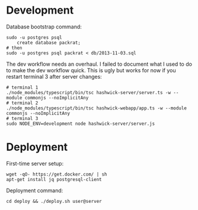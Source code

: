 # Development

Database bootstrap command:

    sudo -u postgres psql
        create database packrat;
    # then
    sudo -u postgres psql packrat < db/2013-11-03.sql


The dev workflow needs an overhaul. I failed to document what I used to do to make the dev workflow quick. This is ugly but works for now if you restart terminal 3 after server changes:

    # terminal 1
    ./node_modules/typescript/bin/tsc hashwick-server/server.ts -w --module commonjs --noImplicitAny
    # terminal 2
    ./node_modules/typescript/bin/tsc hashwick-webapp/app.ts -w --module commonjs --noImplicitAny
    # terminal 3
    sudo NODE_ENV=development node hashwick-server/server.js

# Deployment

First-time server setup:

    wget -qO- https://get.docker.com/ | sh
    apt-get install jq postgresql-client

Deployment command:

    cd deploy && ./deploy.sh user@server
